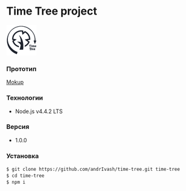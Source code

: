 # Time Tree project
![time tree](https://github.com/andrIvash/time-tree/raw/master/app/img/time-tree.png)

### Прототип
[Mokup](http://take.ms/EaygE)

### Технологии
 
 * Node.js v4.4.2 LTS
 
### Версия
 
 * 1.0.0

### Установка
 
 ```sh
 $ git clone https://github.com/andrIvash/time-tree.git time-tree
 $ cd time-tree
 $ npm i 
 
 ```
